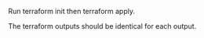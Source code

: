 Run terraform init then terraform apply. 

The terraform outputs should be identical for each output. 